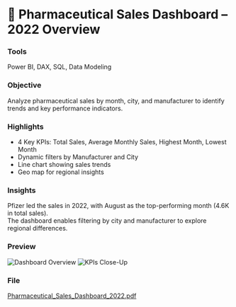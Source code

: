 # 💊 Pharmaceutical Sales Dashboard – 2022 Overview

### Tools
Power BI, DAX, SQL, Data Modeling

### Objective
Analyze pharmaceutical sales by month, city, and manufacturer to identify trends and key performance indicators.

### Highlights
- 4 Key KPIs: Total Sales, Average Monthly Sales, Highest Month, Lowest Month  
- Dynamic filters by Manufacturer and City  
- Line chart showing sales trends  
- Geo map for regional insights

### Insights
Pfizer led the sales in 2022, with August as the top-performing month (4.6K in total sales).  
The dashboard enables filtering by city and manufacturer to explore regional differences.

### Preview
![Dashboard Overview](dashboard_main.png)
![KPIs Close-Up](dashboard_kpi.png)

### File
[Pharmaceutical_Sales_Dashboard_2022.pdf](Pharmaceutical_Sales_Dashboard_2022.pdf)
